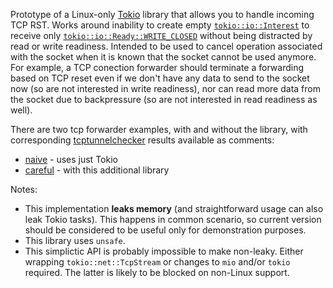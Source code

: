 Prototype of a Linux-only [Tokio] library that allows you to handle incoming TCP RST.
Works around inability to create empty [`tokio::io::Interest`][i] to receive only [`tokio::io::Ready::WRITE_CLOSED`][wc] without being distracted by read or write readiness.
Intended to be used to cancel operation associated with the socket when it is known that the socket cannot be used anymore.
For example, a TCP conection forwarder should terminate a forwarding based on TCP reset even if we don't have any data to send to the socket now (so are not interested in write readiness), nor can read more data from the socket due to backpressure (so are not interested in read readiness as well).

There are two tcp forwarder examples, with and without the library, with corresponding [tcptunnelchecker][ch] results available as comments:

* [naive](examples/naive_forwarder.rs) - uses just Tokio
* [careful](examples/careful_forwarder.rs) - with this additional library

Notes:

* This implementation **leaks memory** (and straightforward usage can also leak Tokio tasks). This happens in common scenario, so current version should be considered to be useful only for demonstration purposes.
* This library uses `unsafe`.
* This simplictic API is probably impossible to make non-leaky. Either wrapping `tokio::net::TcpStream` or changes to `mio` and/or `tokio` required. The latter is likely to be blocked on non-Linux support.

[Tokio]:https://github.com/tokio-rs/tokio
[i]:https://docs.rs/tokio/1.13.0/tokio/io/struct.Interest.html
[wc]:https://docs.rs/tokio/1.13.0/tokio/io/struct.Ready.html#method.is_write_closed
[ch]:https://github.com/vi/tcptunnelchecker
